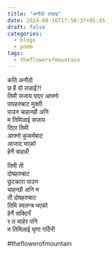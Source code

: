 ```yaml
---
title: "अनौठो लडाइ"
date: 2024-08-16T17:50:37+05:45
draft: false
categories:
  - blogs
  - poem
tags:
  - theflowerofmountain
---
```



कति अनौठो  
छ है यो लडाई?!  
तिमी सजाय  <!--more-->
पाएर आफ्नो  
पापहरुबाट मुक्ती  
पाउन चाहान्छौ अनि  
म तिमिलाई सजाय  
दिएर तिमी  
आफ्नो कुकर्मबाट  
आजाद भएको  
हेर्नै चाहन्नँ!

तिमी ती  
दोषहरुबाट  
छुटकारा पाउन  
चाहन्छौ अनि म  
ती दोषहरुबाट  
तिमि स्वतन्त्र भएको  
हेर्नै सक्दिनँ  
र त चाहेर पनि  
म तिमिलाई घृणा गर्दिनँ!

#theflowerofmountain
